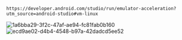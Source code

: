 ```
https://developer.android.com/studio/run/emulator-acceleration?utm_source=android-studio#vm-linux

```
![1a6bba29-3f2c-47af-ae94-fc81fab0b160](https://user-images.githubusercontent.com/43849911/103477146-ad92ee00-4de1-11eb-92f6-dd920e0ebb39.jpeg)
![ecd9ae02-d4b4-4548-b97a-42dadcd5ee52](https://user-images.githubusercontent.com/43849911/103477148-b1bf0b80-4de1-11eb-910a-a87d2f38aa0e.jpeg)
